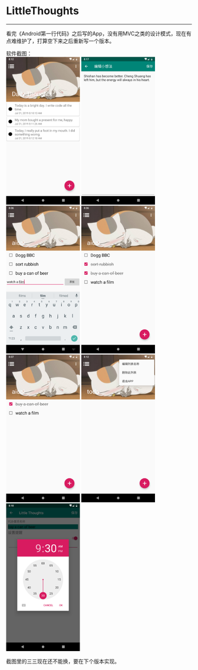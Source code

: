 # LittleThoughts
----------------
看完《Android第一行代码》之后写的App，没有用MVC之类的设计模式，现在有点难维护了，打算空下来之后重新写一个版本。

软件截图：
<br>
<img src="https://raw.githubusercontent.com/PetitsRaids/LittleThoughts/version1.5/app/screenshot/add_thoughts.png" width=200>
<img src="https://raw.githubusercontent.com/PetitsRaids/LittleThoughts/version1.5/app/screenshot/edit_thoughts.png" width=200>
<img src="https://raw.githubusercontent.com/PetitsRaids/LittleThoughts/version1.5/app/screenshot/add_todo.png" width=200>
<img src="https://raw.githubusercontent.com/PetitsRaids/LittleThoughts/version1.5/app/screenshot/check_todo.png" width=200>
<img src="https://raw.githubusercontent.com/PetitsRaids/LittleThoughts/version1.5/app/screenshot/delete_todo.png" width=200>
<img src="https://raw.githubusercontent.com/PetitsRaids/LittleThoughts/version1.5/app/screenshot/item_function.png" width=200>
<img src="https://raw.githubusercontent.com/PetitsRaids/LittleThoughts/version1.5/app/screenshot/set_alarm.png" width=200>

截图里的三三现在还不能换，要在下个版本实现。
